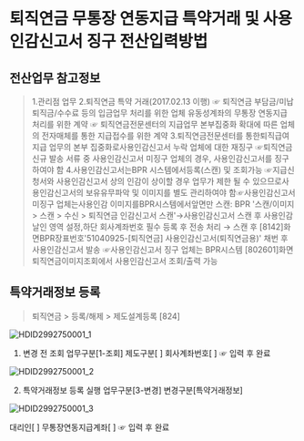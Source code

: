 # 퇴직연금 무통장 연동지급 특약거래 및 사용인감신고서 징구 전산입력방법
## 전산업무 참고정보
> 1.관리점 업무
> 2.퇴직연금 특약 거래(2017.02.13 이행)
> ☞ 퇴직연금 부담금/미납퇴직금/수수료 등의 입금업무 처리를 위한 업체 유동성계좌의 무통장 연동지급 처리를 위한 계약
> ☞ 퇴직연금전문센터의 지급업무 본부집중화 확대에 따른 업체의 전자매체를 통한 지급접수를 위한 계약
> 3.퇴직연금전문센터를 통한퇴직급여 지급 업무의 본부 집중화로사용인감신고서 누락 업체에 대한 재징구
> ☞퇴직연금신규 발송 서류 중 사용인감신고서 미징구 업체의 경우, 사용인감신고서를 징구하여야 함
> 4.사용인감신고서는BPR 시스템에서등록(스캔) 및 조회가능
> ☞지급신청서와 사용인감신고서 상의 인감이 상이할 경우 업무가 제한 될 수 있으므로사용인감신고서의 보유유무파악 및 이미지를 별도 관리하여야 함☞사용인감신고서 미징구 업체는사용인감 이미지를BPR시스템에서앞면만 스캔: BPR '스캔/이미지 > 스캔 > 수신 > 퇴직연금 인감신고서 스캔'→사용인감신고서 스캔 후 사용인감 날인 영역 설정,하단 회사계좌번호 필수 등록 후 전송 처리
> → 스캔 후 [8142]화면BPR장표번호'51040925-[퇴직연금] 사용인감신고서(퇴직연금용)' 채번 후 사용인감신고서 발송
> ☞사용인감신고서 징구 업체는 BPR시스템 [802601]화면퇴직연금이미지조회에서 사용인감신고서 조회/출력 가능
## 특약거래정보 등록
> 퇴직연금 > 등록/해제 > 제도설계등록 [824]

![HDID2992750001_1](HDID2992750001_1.jpg)

1. 변경 전 조회
업무구분[1-조회]
제도구분[ ]
회사계좌번호[ ] ☞ 입력 후 완료

![HDID2992750001_2](HDID2992750001_2.jpg)

2. 특약거래정보 등록 실행
업무구분[3-변경]
변경구분[특약거래정보]

![HDID2992750001_3](HDID2992750001_3.jpg)

대리인[ ]
무통장연동지급계좌[ ] ☞ 입력 후 완료
